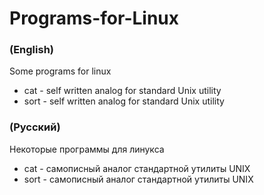 # Programs-for-Linux

### (English)
Some programs for linux
- cat - self written analog for standard Unix utility
- sort - self written analog for standard Unix utility
### (Русский)
Некоторые программы для линукса
- cat - самописный аналог стандартной утилиты UNIX
- sort - самописный аналог стандартной утилиты UNIX
